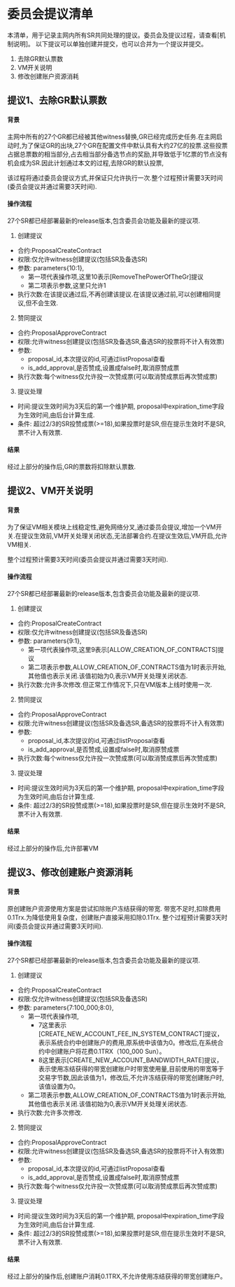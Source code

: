 # 委员会提议清单
 本清单，用于记录主网内所有SR共同处理的提议。委员会及提议过程，请查看[机制说明]。
 以下提议可以单独创建并提交，也可以合并为一个提议并提交。
 
  1. 去除GR默认票数
  2. VM开关说明
  3. 修改创建账户资源消耗
 
## 提议1、去除GR默认票数
#### 背景
  主网中所有的27个GR都已经被其他witness替换,GR已经完成历史任务.在主网启动时,为了保证GR的出块,27个GR在配置文件中默认具有大约27亿的投票.这些投票占据总票数的相当部分,占去相当部分备选节点的奖励,并导致低于1亿票的节点没有机会成为SR.因此计划通过本文的过程,去除GR的默认投票,
    
  该过程将通过委员会提议方式,并保证只允许执行一次.整个过程预计需要3天时间(委员会提议并通过需要3天时间). 
    
#### 操作流程 
  27个SR都已经部署最新的release版本,包含委员会功能及最新的提议项.
  
  1. 创建提议
   + 合约:ProposalCreateContract
   + 权限:仅允许witness创建提议(包括SR及备选SR)
   + 参数: parameters{10:1},
      + 第一项代表操作项,这里10表示[RemoveThePowerOfTheGr]提议
      + 第二项表示参数,这里只允许1
   + 执行次数:在该提议通过后,不再创建该提议.在该提议通过前,可以创建相同提议,但不会生效. 
  2. 赞同提议
   + 合约:ProposalApproveContract
   + 权限:允许witness创建提议(包括SR及备选SR,备选SR的投票将不计入有效票)
   + 参数: 
      + proposal_id,本次提议的id,可通过listProposal查看
      + is_add_approval,是否赞成,设置成false时,取消原赞成票
   + 执行次数:每个witness仅允许投一次赞成票(可以取消赞成票后再次赞成票)
  3. 提议处理
   + 时间:提议生效时间为3天后的第一个维护期, proposal中expiration_time字段为生效时间,由后台计算生成.
   + 条件: 超过2/3的SR投赞成票(>=18),如果投票时是SR,但在提示生效时不是SR,票不计入有效票.
     
#### 结果
  经过上部分的操作后,GR的票数将扣除默认票数.
  

## 提议2、VM开关说明
#### 背景
  为了保证VM相关模块上线稳定性,避免网络分叉,通过委员会提议,增加一个VM开关.在提议生效前,VM开关处理关闭状态,无法部署合约.在提议生效后,VM开启,允许VM相关.
  
  整个过程预计需要3天时间(委员会提议并通过需要3天时间). 
 
    
#### 操作流程 
  27个SR都已经部署最新的release版本,包含委员会功能及最新的提议项.
  
  1. 创建提议
   + 合约:ProposalCreateContract
   + 权限:仅允许witness创建提议(包括SR及备选SR)
   + 参数: parameters{9:1},
      + 第一项代表操作项,这里9表示[ALLOW_CREATION_OF_CONTRACTS]提议
      + 第二项表示参数,ALLOW_CREATION_OF_CONTRACTS值为1时表示开始,其他值也表示关闭.该值初始为0,表示VM开关处理关闭状态.
   + 执行次数:允许多次修改.但正常工作情况下,只在VM版本上线时使用一次.
  2. 赞同提议
   + 合约:ProposalApproveContract
   + 权限:允许witness创建提议(包括SR及备选SR,备选SR的投票将不计入有效票)
   + 参数: 
      + proposal_id,本次提议的id,可通过listProposal查看
      + is_add_approval,是否赞成,设置成false时,取消原赞成票
   + 执行次数:每个witness仅允许投一次赞成票(可以取消赞成票后再次赞成票)
  3. 提议处理
   + 时间:提议生效时间为3天后的第一个维护期, proposal中expiration_time字段为生效时间,由后台计算生成.
   + 条件: 超过2/3的SR投赞成票(>=18),如果投票时是SR,但在提示生效时不是SR,票不计入有效票.
     
#### 结果
  经过上部分的操作后,允许部署VM
  

## 提议3、修改创建账户资源消耗
#### 背景
  原创建账户资源使用方案是尝试扣除账户冻结获得的带宽. 带宽不足时,扣除费用0.1Trx.为降低使用复杂度，创建账户直接采用扣除0.1Trx.
  整个过程预计需要3天时间(委员会提议并通过需要3天时间). 
 
    
#### 操作流程 
  27个SR都已经部署最新的release版本,包含委员会功能及最新的提议项.
  
  1. 创建提议
   + 合约:ProposalCreateContract
   + 权限:仅允许witness创建提议(包括SR及备选SR)
   + 参数: parameters{7:100_000;8:0},
      + 第一项代表操作项,
         + 7这里表示[CREATE_NEW_ACCOUNT_FEE_IN_SYSTEM_CONTRACT]提议，表示系统合约中创建账户的费用,原系统中该值为0。修改后,在系统合约中创建账户将花费0.1TRX（100_000 Sun）。
         + 8这里表示[CREATE_NEW_ACCOUNT_BANDWIDTH_RATE]提议，表示使用冻结获得的带宽创建账户时带宽使用量,目前使用的带宽等于交易字节数,因此该值为1，修改后,不允许冻结获得的带宽创建账户时,该值设置为0。
      + 第二项表示参数,ALLOW_CREATION_OF_CONTRACTS值为1时表示开始,其他值也表示关闭.该值初始为0,表示VM开关处理关闭状态.
   + 执行次数:允许多次修改.
  2. 赞同提议
   + 合约:ProposalApproveContract
   + 权限:允许witness创建提议(包括SR及备选SR,备选SR的投票将不计入有效票)
   + 参数: 
      + proposal_id,本次提议的id,可通过listProposal查看
      + is_add_approval,是否赞成,设置成false时,取消原赞成票
   + 执行次数:每个witness仅允许投一次赞成票(可以取消赞成票后再次赞成票)
  3. 提议处理
   + 时间:提议生效时间为3天后的第一个维护期, proposal中expiration_time字段为生效时间,由后台计算生成.
   + 条件: 超过2/3的SR投赞成票(>=18),如果投票时是SR,但在提示生效时不是SR,票不计入有效票.
     
#### 结果
  经过上部分的操作后,创建账户消耗0.1TRX,不允许使用冻结获得的带宽创建账户。
  
  